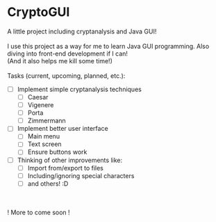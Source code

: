 # CryptoGUI
A little project including cryptanalysis and Java GUI!
<br><br>
I use this project as a way for me to learn Java GUI programming. Also diving into front-end development if I can!
<br>
(And it also helps me kill some time!)
<br>
<br>
Tasks (current, upcoming, planned, etc.):<br>
- [ ] Implement simple cryptanalysis techniques
  - [ ] Caesar
  - [ ] Vigenere
  - [ ] Porta
  - [ ] Zimmermann
- [ ] Implement better user interface
  - [ ] Main menu
  - [ ] Text screen
  - [ ] Ensure buttons work
- [ ] Thinking of other improvements like:
  - [ ] Import from/export to files
  - [ ] Including/ignoring special characters
  - [ ] and others! :D
<br>
<br>
! More to come soon !
